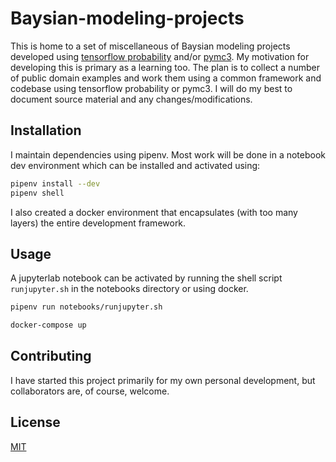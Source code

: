 # Baysian-modeling-projects

This is home to a set of miscellaneous of Baysian modeling projects developed using [tensorflow probability](https://www.tensorflow.org/probability) and/or [pymc3](https://docs.pymc.io/). My motivation for developing this is primary as a learning too. The plan is to collect a number of public domain examples and work them using a common framework and codebase using tensorflow probability or pymc3. I will do my best to document source material and any changes/modifications.

## Installation

I maintain dependencies using pipenv. Most work will be done in a notebook dev environment which can be installed and activated using:

```bash
pipenv install --dev
pipenv shell
```

I also created a docker environment that encapsulates (with too many layers) the entire development framework.

## Usage

A jupyterlab notebook can be activated by running the shell script `runjupyter.sh` in the notebooks directory or using docker.

```bash
pipenv run notebooks/runjupyter.sh
```

```bash
docker-compose up
```

## Contributing
I have started this project primarily for my own personal development, but collaborators are, of course, welcome.

## License
[MIT](https://choosealicense.com/licenses/mit/)
